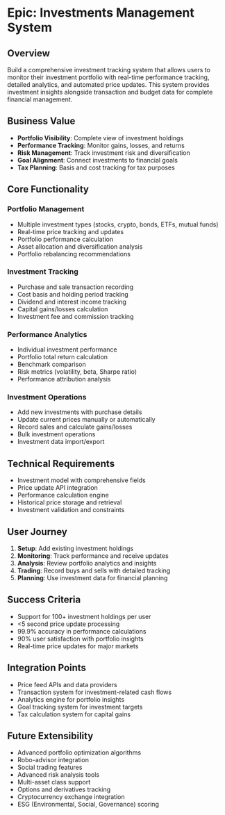 # Epic: Investments Management System

## Overview
Build a comprehensive investment tracking system that allows users to monitor their investment portfolio with real-time performance tracking, detailed analytics, and automated price updates. This system provides investment insights alongside transaction and budget data for complete financial management.

## Business Value
- **Portfolio Visibility**: Complete view of investment holdings
- **Performance Tracking**: Monitor gains, losses, and returns
- **Risk Management**: Track investment risk and diversification
- **Goal Alignment**: Connect investments to financial goals
- **Tax Planning**: Basis and cost tracking for tax purposes

## Core Functionality

### Portfolio Management
- Multiple investment types (stocks, crypto, bonds, ETFs, mutual funds)
- Real-time price tracking and updates
- Portfolio performance calculation
- Asset allocation and diversification analysis
- Portfolio rebalancing recommendations

### Investment Tracking
- Purchase and sale transaction recording
- Cost basis and holding period tracking
- Dividend and interest income tracking
- Capital gains/losses calculation
- Investment fee and commission tracking

### Performance Analytics
- Individual investment performance
- Portfolio total return calculation
- Benchmark comparison
- Risk metrics (volatility, beta, Sharpe ratio)
- Performance attribution analysis

### Investment Operations
- Add new investments with purchase details
- Update current prices manually or automatically
- Record sales and calculate gains/losses
- Bulk investment operations
- Investment data import/export

## Technical Requirements
- Investment model with comprehensive fields
- Price update API integration
- Performance calculation engine
- Historical price storage and retrieval
- Investment validation and constraints

## User Journey
1. **Setup**: Add existing investment holdings
2. **Monitoring**: Track performance and receive updates
3. **Analysis**: Review portfolio analytics and insights
4. **Trading**: Record buys and sells with detailed tracking
5. **Planning**: Use investment data for financial planning

## Success Criteria
- Support for 100+ investment holdings per user
- <5 second price update processing
- 99.9% accuracy in performance calculations
- 90% user satisfaction with portfolio insights
- Real-time price updates for major markets

## Integration Points
- Price feed APIs and data providers
- Transaction system for investment-related cash flows
- Analytics engine for portfolio insights
- Goal tracking system for investment targets
- Tax calculation system for capital gains

## Future Extensibility
- Advanced portfolio optimization algorithms
- Robo-advisor integration
- Social trading features
- Advanced risk analysis tools
- Multi-asset class support
- Options and derivatives tracking
- Cryptocurrency exchange integration
- ESG (Environmental, Social, Governance) scoring
